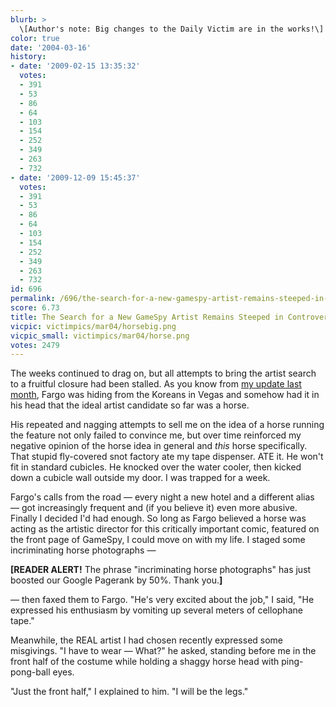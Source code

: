 ```yaml
---
blurb: >
  \[Author's note: Big changes to the Daily Victim are in the works!\]
color: true
date: '2004-03-16'
history:
- date: '2009-02-15 13:35:32'
  votes:
  - 391
  - 53
  - 86
  - 64
  - 103
  - 154
  - 252
  - 349
  - 263
  - 732
- date: '2009-12-09 15:45:37'
  votes:
  - 391
  - 53
  - 86
  - 64
  - 103
  - 154
  - 252
  - 349
  - 263
  - 732
id: 696
permalink: /696/the-search-for-a-new-gamespy-artist-remains-steeped-in-controversy/
score: 6.73
title: The Search for a New GameSpy Artist Remains Steeped in Controversy.
vicpic: victimpics/mar04/horsebig.png
vicpic_small: victimpics/mar04/horse.png
votes: 2479
---
```


The weeks continued to drag on, but all attempts to bring the artist
search to a fruitful closure had been stalled. As you know from [my
update last month](@/victim/695.md), Fargo was hiding from the
Koreans in Vegas and somehow had it in his head that the ideal artist
candidate so far was a horse.

His repeated and nagging attempts to sell me on the idea of a horse
running the feature not only failed to convince me, but over time
reinforced my negative opinion of the horse idea in general and *this*
horse specifically. That stupid fly-covered snot factory ate my tape
dispenser. ATE it. He won't fit in standard cubicles. He knocked over
the water cooler, then kicked down a cubicle wall outside my door. I was
trapped for a week.

Fargo's calls from the road — every night a new hotel and a different
alias — got increasingly frequent and (if you believe it) even more
abusive. Finally I decided I'd had enough. So long as Fargo believed a
horse was acting as the artistic director for this critically important
comic, featured on the front page of GameSpy, I could move on with my
life. I staged some incriminating horse photographs —

**\[READER ALERT!** The phrase "incriminating horse photographs" has
just boosted our Google Pagerank by 50%. Thank you.**\]**

— then faxed them to Fargo. "He's very excited about the job," I said,
"He expressed his enthusiasm by vomiting up several meters of cellophane
tape."

Meanwhile, the REAL artist I had chosen recently expressed some
misgivings. "I have to wear — What?" he asked, standing before me in
the front half of the costume while holding a shaggy horse head with
ping-pong-ball eyes.

"Just the front half," I explained to him. "I will be the legs."